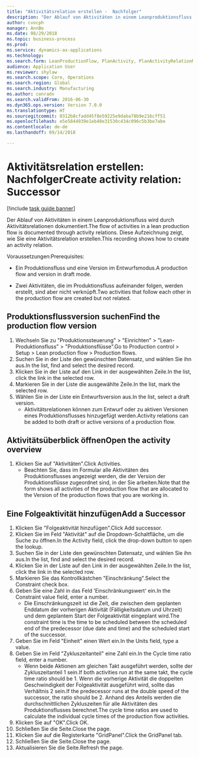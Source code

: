 ```yaml
--- 
title: "Aktivitätsrelation erstellen -  Nachfolger"
description: "Der Ablauf von Aktivitäten in einem Leanproduktionsfluss wird durch Aktivitätsrelationen dokumentiert."
author: cvocph
manager: AnnBe
ms.date: 08/29/2018
ms.topic: business-process
ms.prod: 
ms.service: dynamics-ax-applications
ms.technology: 
ms.search.form: LeanProductionFlow, PlanActivity, PlanActivityRelationNew, PlanActivityLookup, DefaultDashboard
audience: Application User
ms.reviewer: shylaw
ms.search.scope: Core, Operations
ms.search.region: Global
ms.search.industry: Manufacturing
ms.author: conradv
ms.search.validFrom: 2016-06-30
ms.dyn365.ops.version: Version 7.0.0
ms.translationtype: HT
ms.sourcegitcommit: 0312b8cfadd45f8e59225e9daba78b9e216cff51
ms.openlocfilehash: e5e5844939e1eb40e31530c434c096c5b3be7abe
ms.contentlocale: de-de
ms.lasthandoff: 09/14/2018

---
```

# <a name="create-activity-relation-successor"></a><span data-ttu-id="cbf21-103">Aktivitätsrelation erstellen: Nachfolger</span><span class="sxs-lookup"><span data-stu-id="cbf21-103">Create activity relation: Successor</span></span>

[!include [task guide banner](../../includes/task-guide-banner.md)]

<span data-ttu-id="cbf21-104">Der Ablauf von Aktivitäten in einem Leanproduktionsfluss wird durch Aktivitätsrelationen dokumentiert.</span><span class="sxs-lookup"><span data-stu-id="cbf21-104">The flow of activities in a lean production flow is documented through activity relations.</span></span> <span data-ttu-id="cbf21-105">Diese Aufzeichnung zeigt, wie Sie eine Aktivitätsrelation erstellen.</span><span class="sxs-lookup"><span data-stu-id="cbf21-105">This recording shows how to create an activity relation.</span></span>

<span data-ttu-id="cbf21-106">Voraussetzungen:</span><span class="sxs-lookup"><span data-stu-id="cbf21-106">Prerequisites:</span></span>

- <span data-ttu-id="cbf21-107">Ein Produktionsfluss und eine Version im Entwurfsmodus.</span><span class="sxs-lookup"><span data-stu-id="cbf21-107">A production flow and version in draft mode.</span></span> 

- <span data-ttu-id="cbf21-108">Zwei Aktivitäten, die im Produktionsfluss aufeinander folgen, werden erstellt, sind aber nicht verknüpft.</span><span class="sxs-lookup"><span data-stu-id="cbf21-108">Two activities that follow each other in the production flow are created but not related.</span></span>


## <a name="find-the-production-flow-version"></a><span data-ttu-id="cbf21-109">Produktionsflussversion suchen</span><span class="sxs-lookup"><span data-stu-id="cbf21-109">Find the production flow version</span></span> 
1. <span data-ttu-id="cbf21-110">Wechseln Sie zu "Produktionssteuerung" > "Einrichten" > "Lean-Produktionsfluss" > "Produktionsflüsse".</span><span class="sxs-lookup"><span data-stu-id="cbf21-110">Go to Production control > Setup > Lean production flow > Production flows.</span></span>
2. <span data-ttu-id="cbf21-111">Suchen Sie in der Liste den gewünschten Datensatz, und wählen Sie ihn aus.</span><span class="sxs-lookup"><span data-stu-id="cbf21-111">In the list, find and select the desired record.</span></span>
3. <span data-ttu-id="cbf21-112">Klicken Sie in der Liste auf den Link in der ausgewählten Zeile.</span><span class="sxs-lookup"><span data-stu-id="cbf21-112">In the list, click the link in the selected row.</span></span>
4. <span data-ttu-id="cbf21-113">Markieren Sie in der Liste die ausgewählte Zeile.</span><span class="sxs-lookup"><span data-stu-id="cbf21-113">In the list, mark the selected row.</span></span>
5. <span data-ttu-id="cbf21-114">Wählen Sie in der Liste ein Entwurfsversion aus.</span><span class="sxs-lookup"><span data-stu-id="cbf21-114">In the list, select a draft version.</span></span>
    * <span data-ttu-id="cbf21-115">Aktivitätsrelationen können zum Entwurf oder zu aktiven Versionen eines Produktionsflusses hinzugefügt werden.</span><span class="sxs-lookup"><span data-stu-id="cbf21-115">Activity relations can be added to both draft or active versions of a production flow.</span></span>  

## <a name="open-the-activity-overview"></a><span data-ttu-id="cbf21-116">Aktivitätsüberblick öffnen</span><span class="sxs-lookup"><span data-stu-id="cbf21-116">Open the activity overview</span></span>
1. <span data-ttu-id="cbf21-117">Klicken Sie auf "Aktivitäten".</span><span class="sxs-lookup"><span data-stu-id="cbf21-117">Click Activities.</span></span>
    * <span data-ttu-id="cbf21-118">Beachten Sie, dass im Formular alle Aktivitäten des Produktionsflusses angezeigt werden, die der Version der Produktionsflüsse zugeordnet sind, in der Sie arbeiten.</span><span class="sxs-lookup"><span data-stu-id="cbf21-118">Note that the form shows all activities of the production flow that are allocated to the Version of the production flows that you are working in.</span></span>  

## <a name="add-a-successor"></a><span data-ttu-id="cbf21-119">Eine Folgeaktivität hinzufügen</span><span class="sxs-lookup"><span data-stu-id="cbf21-119">Add a Successor</span></span>
1. <span data-ttu-id="cbf21-120">Klicken Sie "Folgeaktivität hinzufügen".</span><span class="sxs-lookup"><span data-stu-id="cbf21-120">Click Add successor.</span></span>
2. <span data-ttu-id="cbf21-121">Klicken Sie im Feld "Aktivität" auf die Dropdown-Schaltfläche, um die Suche zu öffnen.</span><span class="sxs-lookup"><span data-stu-id="cbf21-121">In the Activity field, click the drop-down button to open the lookup.</span></span>
3. <span data-ttu-id="cbf21-122">Suchen Sie in der Liste den gewünschten Datensatz, und wählen Sie ihn aus.</span><span class="sxs-lookup"><span data-stu-id="cbf21-122">In the list, find and select the desired record.</span></span>
4. <span data-ttu-id="cbf21-123">Klicken Sie in der Liste auf den Link in der ausgewählten Zeile.</span><span class="sxs-lookup"><span data-stu-id="cbf21-123">In the list, click the link in the selected row.</span></span>
5. <span data-ttu-id="cbf21-124">Markieren Sie das Kontrollkästchen "Einschränkung".</span><span class="sxs-lookup"><span data-stu-id="cbf21-124">Select the Constraint check box.</span></span>
6. <span data-ttu-id="cbf21-125">Geben Sie eine Zahl in das Feld 'Einschränkungswert' ein.</span><span class="sxs-lookup"><span data-stu-id="cbf21-125">In the Constraint value field, enter a number.</span></span>
    * <span data-ttu-id="cbf21-126">Die Einschränkungszeit ist die Zeit, die zwischen dem geplanten Enddatum der vorherigen Aktivität (Fälligkeitsdatum und Uhrzeit) und dem geplantem Start der Folgeaktivität eingeplant wird.</span><span class="sxs-lookup"><span data-stu-id="cbf21-126">The constraint time is the time to be scheduled between the scheduled end of the predecessor (due date and time) and the scheduled start of the successor.</span></span>  
7. <span data-ttu-id="cbf21-127">Geben Sie im Feld "Einheit" einen Wert ein.</span><span class="sxs-lookup"><span data-stu-id="cbf21-127">In the Units field, type a value.</span></span>
8. <span data-ttu-id="cbf21-128">Geben Sie im Feld "Zykluszeitanteil" eine Zahl ein.</span><span class="sxs-lookup"><span data-stu-id="cbf21-128">In the Cycle time ratio field, enter a number.</span></span>
    * <span data-ttu-id="cbf21-129">Wenn beide Aktionen am gleichen Takt ausgeführt werden, sollte der Zykluszeitanteil 1 sein.</span><span class="sxs-lookup"><span data-stu-id="cbf21-129">If both activities run at the same takt, the cycle time ratio should be 1.</span></span> <span data-ttu-id="cbf21-130">Wenn die vorherige Aktivität die doppelten Geschwindigkeit der Folgeaktivität ausgeführt wird, sollte das Verhältnis 2 sein.</span><span class="sxs-lookup"><span data-stu-id="cbf21-130">If the predecessor runs at the double speed of the successor, the ratio should be 2.</span></span>   <span data-ttu-id="cbf21-131">Anhand des Anteils werden die durchschnittlichen Zykluszeiten für alle Aktivitäten des Produktionsflusses berechnet.</span><span class="sxs-lookup"><span data-stu-id="cbf21-131">The cycle time ratios are used to calculate the individual cycle times of the production flow activities.</span></span>  
9. <span data-ttu-id="cbf21-132">Klicken Sie auf "OK".</span><span class="sxs-lookup"><span data-stu-id="cbf21-132">Click OK.</span></span>
10. <span data-ttu-id="cbf21-133">Schließen Sie die Seite.</span><span class="sxs-lookup"><span data-stu-id="cbf21-133">Close the page.</span></span>
11. <span data-ttu-id="cbf21-134">Klicken Sie auf die Registerkarte "GridPanel".</span><span class="sxs-lookup"><span data-stu-id="cbf21-134">Click the GridPanel tab.</span></span>
12. <span data-ttu-id="cbf21-135">Schließen Sie die Seite.</span><span class="sxs-lookup"><span data-stu-id="cbf21-135">Close the page.</span></span>
13. <span data-ttu-id="cbf21-136">Aktualisieren Sie die Seite.</span><span class="sxs-lookup"><span data-stu-id="cbf21-136">Refresh the page.</span></span>


